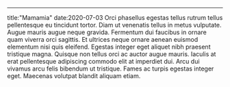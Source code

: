 ---
title:"Mamamia"
date:2020-07-03
Orci phasellus egestas tellus rutrum tellus pellentesque eu tincidunt tortor. Diam ut venenatis tellus in metus vulputate. Augue mauris augue neque gravida. Fermentum dui faucibus in ornare quam viverra orci sagittis. Et ultrices neque ornare aenean euismod elementum nisi quis eleifend. Egestas integer eget aliquet nibh praesent tristique magna. Quisque non tellus orci ac auctor augue mauris. Iaculis at erat pellentesque adipiscing commodo elit at imperdiet dui. Arcu dui vivamus arcu felis bibendum ut tristique. Fames ac turpis egestas integer eget. Maecenas volutpat blandit aliquam etiam.
